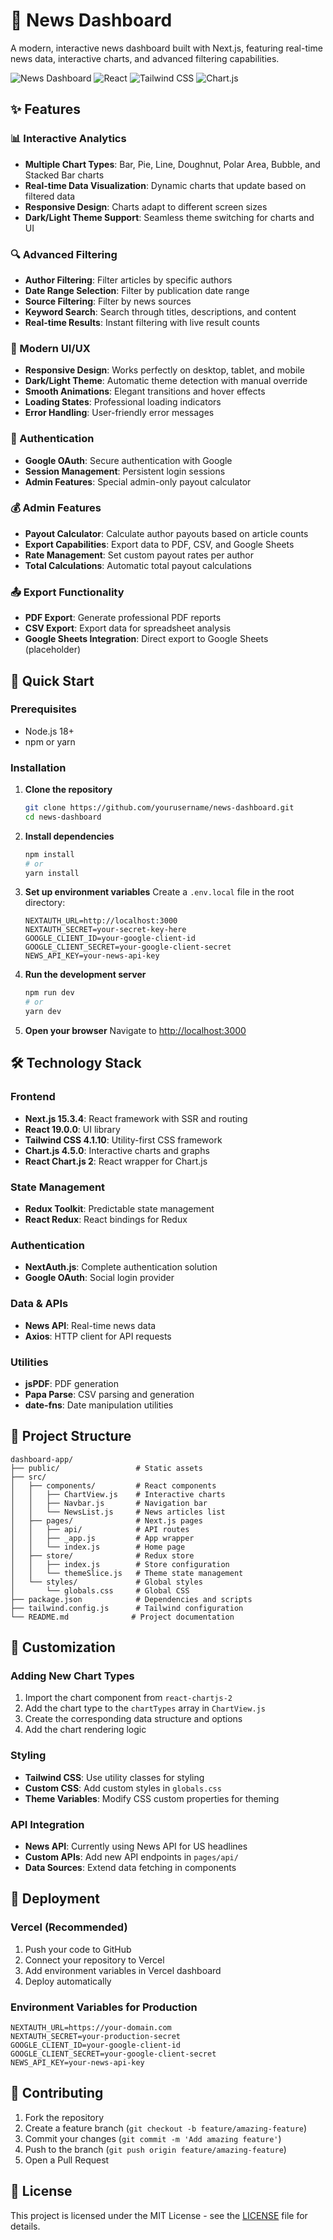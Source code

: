 # 📰 News Dashboard

A modern, interactive news dashboard built with Next.js, featuring real-time news data, interactive charts, and advanced filtering capabilities.

![News Dashboard](https://img.shields.io/badge/Next.js-15.3.4-black?style=for-the-badge&logo=next.js)
![React](https://img.shields.io/badge/React-19.0.0-blue?style=for-the-badge&logo=react)
![Tailwind CSS](https://img.shields.io/badge/Tailwind_CSS-4.1.10-38B2AC?style=for-the-badge&logo=tailwind-css)
![Chart.js](https://img.shields.io/badge/Chart.js-4.5.0-FF6384?style=for-the-badge&logo=chart.js)

## ✨ Features

### 📊 Interactive Analytics
- **Multiple Chart Types**: Bar, Pie, Line, Doughnut, Polar Area, Bubble, and Stacked Bar charts
- **Real-time Data Visualization**: Dynamic charts that update based on filtered data
- **Responsive Design**: Charts adapt to different screen sizes
- **Dark/Light Theme Support**: Seamless theme switching for charts and UI

### 🔍 Advanced Filtering
- **Author Filtering**: Filter articles by specific authors
- **Date Range Selection**: Filter by publication date range
- **Source Filtering**: Filter by news sources
- **Keyword Search**: Search through titles, descriptions, and content
- **Real-time Results**: Instant filtering with live result counts

### 📱 Modern UI/UX
- **Responsive Design**: Works perfectly on desktop, tablet, and mobile
- **Dark/Light Theme**: Automatic theme detection with manual override
- **Smooth Animations**: Elegant transitions and hover effects
- **Loading States**: Professional loading indicators
- **Error Handling**: User-friendly error messages

### 🔐 Authentication
- **Google OAuth**: Secure authentication with Google
- **Session Management**: Persistent login sessions
- **Admin Features**: Special admin-only payout calculator

### 💰 Admin Features
- **Payout Calculator**: Calculate author payouts based on article counts
- **Export Capabilities**: Export data to PDF, CSV, and Google Sheets
- **Rate Management**: Set custom payout rates per author
- **Total Calculations**: Automatic total payout calculations

### 📤 Export Functionality
- **PDF Export**: Generate professional PDF reports
- **CSV Export**: Export data for spreadsheet analysis
- **Google Sheets Integration**: Direct export to Google Sheets (placeholder)

## 🚀 Quick Start

### Prerequisites
- Node.js 18+ 
- npm or yarn

### Installation

1. **Clone the repository**
   ```bash
   git clone https://github.com/yourusername/news-dashboard.git
   cd news-dashboard
   ```

2. **Install dependencies**
   ```bash
   npm install
   # or
   yarn install
   ```

3. **Set up environment variables**
   Create a `.env.local` file in the root directory:
   ```env
   NEXTAUTH_URL=http://localhost:3000
   NEXTAUTH_SECRET=your-secret-key-here
   GOOGLE_CLIENT_ID=your-google-client-id
   GOOGLE_CLIENT_SECRET=your-google-client-secret
   NEWS_API_KEY=your-news-api-key
   ```

4. **Run the development server**
   ```bash
   npm run dev
   # or
   yarn dev
   ```

5. **Open your browser**
   Navigate to [http://localhost:3000](http://localhost:3000)

## 🛠️ Technology Stack

### Frontend
- **Next.js 15.3.4**: React framework with SSR and routing
- **React 19.0.0**: UI library
- **Tailwind CSS 4.1.10**: Utility-first CSS framework
- **Chart.js 4.5.0**: Interactive charts and graphs
- **React Chart.js 2**: React wrapper for Chart.js

### State Management
- **Redux Toolkit**: Predictable state management
- **React Redux**: React bindings for Redux

### Authentication
- **NextAuth.js**: Complete authentication solution
- **Google OAuth**: Social login provider

### Data & APIs
- **News API**: Real-time news data
- **Axios**: HTTP client for API requests

### Utilities
- **jsPDF**: PDF generation
- **Papa Parse**: CSV parsing and generation
- **date-fns**: Date manipulation utilities

## 📁 Project Structure

```
dashboard-app/
├── public/                 # Static assets
├── src/
│   ├── components/         # React components
│   │   ├── ChartView.js    # Interactive charts
│   │   ├── Navbar.js       # Navigation bar
│   │   └── NewsList.js     # News articles list
│   ├── pages/              # Next.js pages
│   │   ├── api/            # API routes
│   │   ├── _app.js         # App wrapper
│   │   └── index.js        # Home page
│   ├── store/              # Redux store
│   │   ├── index.js        # Store configuration
│   │   └── themeSlice.js   # Theme state management
│   └── styles/             # Global styles
│       └── globals.css     # Global CSS
├── package.json            # Dependencies and scripts
├── tailwind.config.js      # Tailwind configuration
└── README.md              # Project documentation
```

## 🎨 Customization

### Adding New Chart Types
1. Import the chart component from `react-chartjs-2`
2. Add the chart type to the `chartTypes` array in `ChartView.js`
3. Create the corresponding data structure and options
4. Add the chart rendering logic

### Styling
- **Tailwind CSS**: Use utility classes for styling
- **Custom CSS**: Add custom styles in `globals.css`
- **Theme Variables**: Modify CSS custom properties for theming

### API Integration
- **News API**: Currently using News API for US headlines
- **Custom APIs**: Add new API endpoints in `pages/api/`
- **Data Sources**: Extend data fetching in components

## 🚀 Deployment

### Vercel (Recommended)
1. Push your code to GitHub
2. Connect your repository to Vercel
3. Add environment variables in Vercel dashboard
4. Deploy automatically


### Environment Variables for Production
```env
NEXTAUTH_URL=https://your-domain.com
NEXTAUTH_SECRET=your-production-secret
GOOGLE_CLIENT_ID=your-google-client-id
GOOGLE_CLIENT_SECRET=your-google-client-secret
NEWS_API_KEY=your-news-api-key
```

## 🤝 Contributing

1. Fork the repository
2. Create a feature branch (`git checkout -b feature/amazing-feature`)
3. Commit your changes (`git commit -m 'Add amazing feature'`)
4. Push to the branch (`git push origin feature/amazing-feature`)
5. Open a Pull Request

## 📝 License

This project is licensed under the MIT License - see the [LICENSE](LICENSE) file for details.
